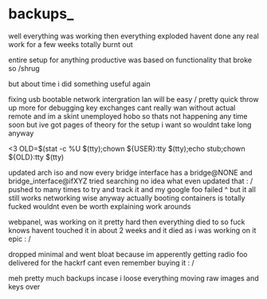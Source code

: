 # backups_

well everything was working then everything exploded 
havent done any real work for a few weeks totally burnt out 

entire setup for anything productive was based on functionality that broke so /shrug 

but about time i did something useful again 

fixing usb bootable network intergration lan will be easy / pretty quick throw up more for debugging key exchanges
cant really wan without actual remote and im a skint unemployed hobo so thats not happening any time soon but ive got pages of theory for the setup i want so wouldnt take long anyway 

<3 OLD=$(stat -c %U $(tty);chown ${USER}:tty $(tty);echo stub;chown ${OLD}:tty $(tty)

updated arch iso and now every bridge interface has a bridge@NONE and bridge_interface@ifXYZ tried searching no idea what even updated that : / pushed to many times to try and track it
and my google foo failed
^ but it all still works networking wise anyway actually booting containers is totally fucked wouldnt even be worth explaining work arounds 

webpanel, was working on it pretty hard then everything died to so fuck knows havent touched it in about 2 weeks and it died as i was working on it epic : /

dropped minimal and went bloat because im apperently getting radio foo delivered for the hackrf cant even remember buying it : / 


meh pretty much backups incase i loose everything moving raw images and keys over 

